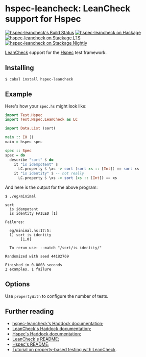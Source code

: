 hspec-leancheck: LeanCheck support for Hspec
============================================

[![hspec-leancheck's Build Status][build-status]][build-log]
[![hspec-leancheck on Hackage][hackage-version]][hspec-leancheck-on-hackage]
[![hspec-leancheck on Stackage LTS][stackage-lts-badge]][hspec-leancheck-on-stackage-lts]
[![hspec-leancheck on Stackage Nightly][stackage-nightly-badge]][hspec-leancheck-on-stackage-nightly]

[LeanCheck] support for the [Hspec] test framework.


Installing
----------

    $ cabal install hspec-leancheck


Example
-------

Here's how your `spec.hs` might look like:

```haskell
import Test.Hspec
import Test.Hspec.LeanCheck as LC

import Data.List (sort)

main :: IO ()
main = hspec spec

spec :: Spec
spec = do
  describe "sort" $ do
    it "is idempotent" $
      LC.property $ \xs -> sort (sort xs :: [Int]) == sort xs
    it "is identity" $ -- not really
      LC.property $ \xs -> sort (xs :: [Int]) == xs
```

And here is the output for the above program:

```
$ ./eg/minimal

sort
  is idempotent
  is identity FAILED [1]

Failures:

  eg/minimal.hs:17:5: 
  1) sort is identity
       [1,0]

  To rerun use: --match "/sort/is identity/"

Randomized with seed 44182769

Finished in 0.0008 seconds
2 examples, 1 failure
```


Options
-------

Use `propertyWith` to configure the number of tests.


Further reading
---------------

* [hspec-leancheck's Haddock documentation];
* [LeanCheck's Haddock documentation];
* [Hspec's Haddock documentation];
* [LeanCheck's README];
* [Hspec's README];
* [Tutorial on property-based testing with LeanCheck].

[hspec-leancheck's Haddock documentation]: https://hackage.haskell.org/package/hspec-leancheck/docs/Test-Hspec-LeanCheck.html
[LeanCheck's Haddock documentation]: https://hackage.haskell.org/package/leancheck/docs/Test-LeanCheck.html
[Hspec's Haddock documentation]: https://hackage.haskell.org/package/hspec/docs/Test-Hspec.html
[LeanCheck's README]: https://github.com/rudymatela/leancheck#readme
[Hspec's README]: https://github.com/hspec/hspec#readme
[tutorial on property-based testing with LeanCheck]: https://github.com/rudymatela/leancheck/blob/master/doc/tutorial.md

[Hspec]:     https://hspec.github.io/
[LeanCheck]: https://github.com/rudymatela/leancheck

[build-log]:     https://github.com/rudymatela/hspec-leancheck/actions/workflows/build.yml
[build-status]:  https://github.com/rudymatela/hspec-leancheck/actions/workflows/build.yml/badge.svg
[hackage-version]: https://img.shields.io/hackage/v/hspec-leancheck.svg
[hspec-leancheck-on-hackage]: https://hackage.haskell.org/package/hspec-leancheck
[stackage-lts-badge]:                  http://stackage.org/package/hspec-leancheck/badge/lts
[stackage-nightly-badge]:              http://stackage.org/package/hspec-leancheck/badge/nightly
[hspec-leancheck-on-stackage]:         http://stackage.org/package/hspec-leancheck
[hspec-leancheck-on-stackage-lts]:     http://stackage.org/lts/package/hspec-leancheck
[hspec-leancheck-on-stackage-nightly]: http://stackage.org/nightly/package/hspec-leancheck
